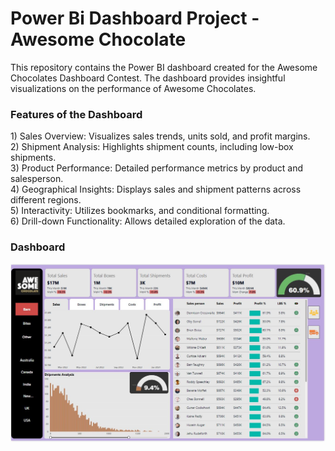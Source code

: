 <h1>Power Bi Dashboard Project - Awesome Chocolate</h1>
This repository contains the Power BI dashboard created for the Awesome Chocolates Dashboard Contest. The dashboard provides insightful visualizations on the performance of Awesome Chocolates.

<h3>Features of the Dashboard</h3>
1) Sales Overview: Visualizes sales trends, units sold, and profit margins.
<br>
2) Shipment Analysis: Highlights shipment counts, including low-box shipments.
<br>
3) Product Performance: Detailed performance metrics by product and salesperson. <br>
4) Geographical Insights: Displays sales and shipment patterns across different regions.<br>
5) Interactivity: Utilizes bookmarks, and conditional formatting.<br>
6) Drill-down Functionality: Allows detailed exploration of the data.<br>

<h3> Dashboard</h3>

<img src= "https://github.com/TusharP-7/Powerbi_project_awesome_chocolates/blob/main/Awesome%20Chocolate%20Project.JPG">
